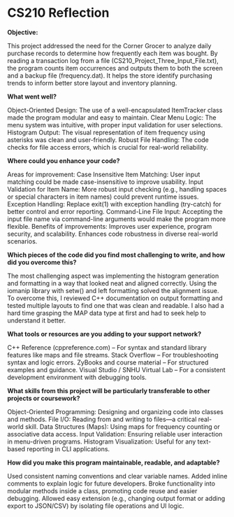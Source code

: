# CS210 Reflection

**Objective:**

This project addressed the need for the Corner Grocer to analyze daily purchase records to determine how frequently each item was bought. By reading a transaction log from a file (CS210_Project_Three_Input_File.txt), the program counts item occurrences and outputs them to both the screen and a backup file (frequency.dat). It helps the store identify purchasing trends to inform better store layout and inventory planning.

**What went well?**

Object-Oriented Design: The use of a well-encapsulated ItemTracker class made the program modular and easy to maintain.
Clear Menu Logic: The menu system was intuitive, with proper input validation for user selections.
Histogram Output: The visual representation of item frequency using asterisks was clean and user-friendly.
Robust File Handling: The code checks for file access errors, which is crucial for real-world reliability.

**Where could you enhance your code?**

Areas for improvement:
Case Insensitive Item Matching: User input matching could be made case-insensitive to improve usability.
Input Validation for Item Name: More robust input checking (e.g., handling spaces or special characters in item names) could prevent runtime issues.
Exception Handling: Replace exit(1) with exception handling (try-catch) for better control and error reporting.
Command-Line File Input: Accepting the input file name via command-line arguments would make the program more flexible.
Benefits of improvements:
Improves user experience, program security, and scalability.
Enhances code robustness in diverse real-world scenarios.

**Which pieces of the code did you find most challenging to write, and how did you overcome this?**

The most challenging aspect was implementing the histogram generation and formatting in a way that looked neat and aligned correctly. Using the iomanip library with setw() and left formatting solved the alignment issue. To overcome this, I reviewed C++ documentation on output formatting and tested multiple layouts to find one that was clean and readable.
I also had a hard time grasping the MAP data type at first and had to seek help to understand it better.

**What tools or resources are you adding to your support network?**

C++ Reference (cppreference.com) – For syntax and standard library features like maps and file streams.
Stack Overflow – For troubleshooting syntax and logic errors.
ZyBooks and course material – For structured examples and guidance.
Visual Studio / SNHU Virtual Lab – For a consistent development environment with debugging tools.


**What skills from this project will be particularly transferable to other projects or coursework?**

Object-Oriented Programming: Designing and organizing code into classes and methods.
File I/O: Reading from and writing to files—a critical real-world skill.
Data Structures (Maps): Using maps for frequency counting or associative data access.
Input Validation: Ensuring reliable user interaction in menu-driven programs.
Histogram Visualization: Useful for any text-based reporting in CLI applications.

**How did you make this program maintainable, readable, and adaptable?**

Used consistent naming conventions and clear variable names.
Added inline comments to explain logic for future developers.
Broke functionality into modular methods inside a class, promoting code reuse and easier debugging.
Allowed easy extension (e.g., changing output format or adding export to JSON/CSV) by isolating file operations and UI logic.
